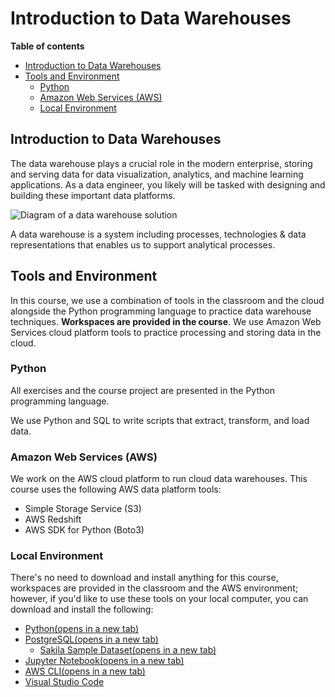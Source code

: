 # Introduction to Data Warehouses
**Table of contents**
- [Introduction to Data Warehouses](#introduction-to-data-warehouses)
- [Tools and Environment](#tools-and-environment)
  * [Python](#python)
  * [Amazon Web Services (AWS)](#amazon-web-services-aws)
  * [Local Environment](#local-environment)


## Introduction to Data Warehouses

The data warehouse plays a crucial role in the modern enterprise, storing and serving data for data visualization, analytics, and machine learning applications. As a data engineer, you likely will be tasked with designing and building these important data platforms.

![Diagram of a data warehouse solution](https://video.udacity-data.com/topher/2022/November/6376f33e_l1-introduction-to-cloud-data-warehouses/l1-introduction-to-cloud-data-warehouses.jpg)

A data warehouse is a system including processes, technologies & data representations that enables us to support analytical processes.

## Tools and Environment

In this course, we use a combination of tools in the classroom and the cloud alongside the Python programming language to practice data warehouse techniques.  **Workspaces are provided in the course**. We use Amazon Web Services cloud platform tools to practice processing and storing data in the cloud.

### Python

All exercises and the course project are presented in the Python programming language.

We use Python and SQL to write scripts that extract, transform, and load data.

### Amazon Web Services (AWS)

We work on the AWS cloud platform to run cloud data warehouses. This course uses the following AWS data platform tools:

-   Simple Storage Service (S3)
-   AWS Redshift
-   AWS SDK for Python (Boto3)

### Local Environment

There's no need to download and install anything for this course, workspaces are provided in the classroom and the AWS environment; however, if you'd like to use these tools on your local computer, you can download and install the following:

-   [Python(opens in a new tab)](https://www.python.org/downloads/)
-   [PostgreSQL(opens in a new tab)](https://www.postgresql.org/)
    -   [Sakila Sample Dataset(opens in a new tab)](https://wiki.postgresql.org/wiki/Sample_Databases)
-   [Jupyter Notebook(opens in a new tab)](https://jupyter.org/)
-   [AWS CLI(opens in a new tab)](https://aws.amazon.com/cli/)
-   [Visual Studio Code](https://code.visualstudio.com/)
